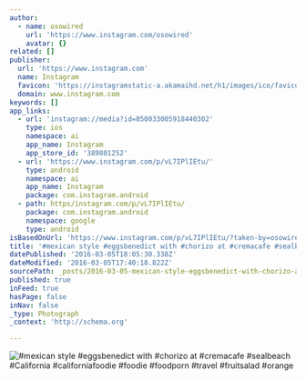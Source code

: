 ```yaml
---
author:
  - name: osowired
    url: 'https://www.instagram.com/osowired'
    avatar: {}
related: []
publisher:
  url: 'https://www.instagram.com'
  name: Instagram
  favicon: 'https://instagramstatic-a.akamaihd.net/h1/images/ico/favicon.ico/7cdab0872b15.ico'
  domain: www.instagram.com
keywords: []
app_links:
  - url: 'instagram://media?id=850033005918440302'
    type: ios
    namespace: ai
    app_name: Instagram
    app_store_id: '389801252'
  - url: 'https://www.instagram.com/p/vL7IPlIEtu/'
    type: android
    namespace: ai
    app_name: Instagram
    package: com.instagram.android
  - path: https/instagram.com/p/vL7IPlIEtu/
    package: com.instagram.android
    namespace: google
    type: android
isBasedOnUrl: 'https://www.instagram.com/p/vL7IPlIEtu/?taken-by=osowired'
title: '#mexican style #eggsbenedict with #chorizo at #cremacafe #sealbeach #California #californiafoodie #foodie #foodporn #travel #fruitsalad #orange'
datePublished: '2016-03-05T18:05:30.338Z'
dateModified: '2016-03-05T17:40:18.822Z'
sourcePath: _posts/2016-03-05-mexican-style-eggsbenedict-with-chorizo-at-cremacafe-se.md
published: true
inFeed: true
hasPage: false
inNav: false
_type: Photograph
_context: 'http://schema.org'

---
```

![&num;mexican style &num;eggsbenedict with &num;chorizo at &num;cremacafe &num;sealbeach &num;California &num;californiafoodie &num;foodie &num;foodporn &num;travel &num;fruitsalad &num;orange](https://scontent.cdninstagram.com/t51.2885-15/e15/923825_615960745182254_348225467_n.jpg?ig_cache_key=ODUwMDMzMDA1OTE4NDQwMzAy.2)